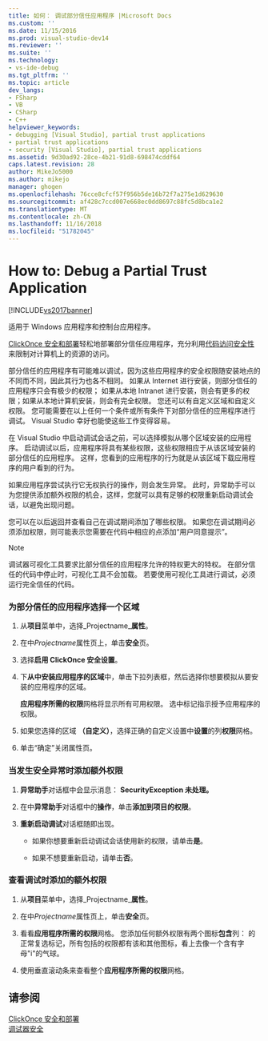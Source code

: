 ```yaml
---
title: 如何： 调试部分信任应用程序 |Microsoft Docs
ms.custom: ''
ms.date: 11/15/2016
ms.prod: visual-studio-dev14
ms.reviewer: ''
ms.suite: ''
ms.technology:
- vs-ide-debug
ms.tgt_pltfrm: ''
ms.topic: article
dev_langs:
- FSharp
- VB
- CSharp
- C++
helpviewer_keywords:
- debugging [Visual Studio], partial trust applications
- partial trust applications
- security [Visual Studio], partial trust applications
ms.assetid: 9d30ad92-28ce-4b21-91d8-698474cddf64
caps.latest.revision: 28
author: MikeJo5000
ms.author: mikejo
manager: ghogen
ms.openlocfilehash: 76cce8cfcf57f956b5de16b72f7a275e1d629630
ms.sourcegitcommit: af428c7ccd007e668ec0dd8697c88fc5d8bca1e2
ms.translationtype: MT
ms.contentlocale: zh-CN
ms.lasthandoff: 11/16/2018
ms.locfileid: "51782045"
---
```

# <a name="how-to-debug-a-partial-trust-application"></a>How to: Debug a Partial Trust Application
[!INCLUDE[vs2017banner](../includes/vs2017banner.md)]

适用于 Windows 应用程序和控制台应用程序。  
  
 [ClickOnce 安全和部署](../deployment/clickonce-security-and-deployment.md)轻松地部署部分信任应用程序，充分利用[代码访问安全性](http://msdn.microsoft.com/library/859af632-c80d-4736-8d6f-1e01b09ce127)来限制对计算机上的资源的访问。  
  
 部分信任的应用程序有可能难以调试，因为这些应用程序的安全权限随安装地点的不同而不同，因此其行为也各不相同。 如果从 Internet 进行安装，则部分信任的应用程序只会有极少的权限； 如果从本地 Intranet 进行安装，则会有更多的权限；如果从本地计算机安装，则会有完全权限。 您还可以有自定义区域和自定义权限。 您可能需要在以上任何一个条件或所有条件下对部分信任的应用程序进行调试。 Visual Studio 幸好也能使这些工作变得容易。  
  
 在 Visual Studio 中启动调试会话之前，可以选择模拟从哪个区域安装的应用程序。 启动调试以后，应用程序将具有某些权限，这些权限相应于从该区域安装的部分信任的应用程序。 这样，您看到的应用程序的行为就是从该区域下载应用程序的用户看到的行为。  
  
 如果应用程序尝试执行它无权执行的操作，则会发生异常。 此时，异常助手可以为您提供添加额外权限的机会，这样，您就可以具有足够的权限重新启动调试会话，以避免出现问题。  
  
 您可以在以后返回并查看自己在调试期间添加了哪些权限。 如果您在调试期间必须添加权限，则可能表示您需要在代码中相应的点添加“用户同意提示”。  
  
> [!NOTE]
>  调试器可视化工具要求比部分信任的应用程序允许的特权更大的特权。 在部分信任的代码中停止时，可视化工具不会加载。 若要使用可视化工具进行调试，必须运行完全信任的代码。  
  
### <a name="to-choose-a-zone-for-your-partial-trust-application"></a>为部分信任的应用程序选择一个区域  
  
1.  从**项目**菜单中，选择_Projectname_**属性**。  
  
2.  在中*Projectname*属性页上，单击**安全**页。  
  
3.  选择**启用 ClickOnce 安全设置**。  
  
4.  下**从中安装应用程序的区域**中，单击下拉列表框，然后选择你想要模拟从要安装的应用程序的区域。  
  
     **应用程序所需的权限**网格将显示所有可用权限。 选中标记指示授予应用程序的权限。  
  
5.  如果您选择的区域 **（自定义）**，选择正确的自定义设置中**设置**的列**权限**网格。  
  
6.  单击“确定”关闭属性页。  
  
### <a name="to-add-an-extra-permission-when-a-security-exception-occurs"></a>当发生安全异常时添加额外权限  
  
1.  **异常助手**对话框中会显示消息： **SecurityException 未处理。**  
  
2.  在中**异常助手**对话框中的**操作**，单击**添加到项目的权限**。  
  
3.  **重新启动调试**对话框随即出现。  
  
    -   如果你想要重新启动调试会话使用新的权限，请单击**是**。  
  
    -   如果不想要重新启动，请单击**否**。  
  
### <a name="to-view-extra-permissions-added-while-debugging"></a>查看调试时添加的额外权限  
  
1.  从**项目**菜单中，选择_Projectname_**属性**。  
  
2.  在中*Projectname*属性页上，单击**安全**页。  
  
3.  看看**应用程序所需的权限**网格。 您添加任何额外权限有两个图标**包含**列： 的正常复选标记，所有包括的权限都有该和其他图标，看上去像一个含有字母"i"的气球。  
  
4.  使用垂直滚动条来查看整个**应用程序所需的权限**网格。  
  
## <a name="see-also"></a>请参阅  
 [ClickOnce 安全和部署](../deployment/clickonce-security-and-deployment.md)   
 [调试器安全](../debugger/debugger-security.md)



